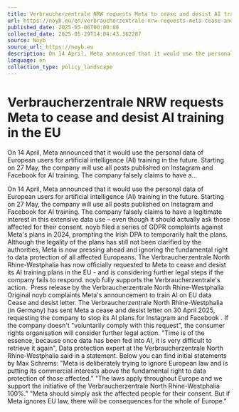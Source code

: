 ```yaml
---
title: Verbraucherzentrale NRW requests Meta to cease and desist AI training in the EU
url: https://noyb.eu/en/verbraucherzentrale-nrw-requests-meta-cease-and-desist-ai-training-eu
published_date: 2025-05-06T00:00:00
collected_date: 2025-05-29T14:04:43.362287
source: Noyb
source_url: https://noyb.eu
description: On 14 April, Meta announced that it would use the personal data of European users for artificial intelligence (AI) training in the future. Starting on 27 May, the company will use all posts published on Instagram and Facebook for AI training. The company falsely claims to have a...
language: en
collection_type: policy_landscape
---
```


# Verbraucherzentrale NRW requests Meta to cease and desist AI training in the EU

On 14 April, Meta announced that it would use the personal data of European users for artificial intelligence (AI) training in the future. Starting on 27 May, the company will use all posts published on Instagram and Facebook for AI training. The company falsely claims to have a...

On 14 April, Meta announced that it would use the personal data of European users for artificial intelligence (AI) training in the future. Starting on 27 May, the company will use all posts published on Instagram and Facebook for AI training. The company falsely claims to have a legitimate interest in this extensive data use – even though it should actually ask those affected for their consent. noyb filed a series of GDPR complaints against Meta's plans in 2024, prompting the Irish DPA to temporarily halt the plans. Although the legality of the plans has still not been clarified by the authorities, Meta is now pressing ahead and ignoring the fundamental right to data protection of all affected Europeans. The Verbraucherzentrale North Rhine-Westphalia has now officially requested to Meta to cease and desist its AI training plans in the EU - and is considering further legal steps if the company fails to respond. noyb fully supports the Verbraucherzentrale's action.  
 Press release by the Verbraucherzentrale North Rhine-Westphalia Original noyb complaints Meta's announcement to train AI on EU data Cease and desist letter. The Verbraucherzentrale North Rhine-Westphalia (in Germany) has sent Meta a cease and desist letter on 30 April 2025, requesting the company to stop its AI plans for Instagram and Facebook . If the company doesn't "voluntarily comply with this request", the consumer rights organisation will consider further legal action. "Time is of the essence, because once data has been fed into AI, it is very difficult to retrieve it again", Data protection expert at the Verbraucherzentrale North Rhine-Westphalia said in a statement. Below you can find initial statements by Max Schrems: "Meta is deliberately trying to ignore European law and is putting its commercial interests above the fundamental right to data protection of those affected." "The laws apply throughout Europe and we support the initiative of the Verbraucherzentrale North Rhine-Westphalia 100%." "Meta should simply ask the affected people for their consent. But if Meta ignores EU law, there will be consequences for the whole of Europe."